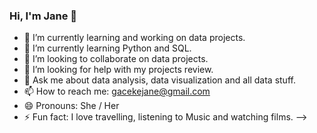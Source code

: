 ### Hi, I'm Jane 👋

- 🔭 I’m currently learning and working on data projects.
- 🌱 I’m currently learning Python and SQL.
- 👯 I’m looking to collaborate on data projects.
- 🤔 I’m looking for help with my projects review.
- 💬 Ask me about data analysis, data visualization and all data stuff.
- 📫 How to reach me: gacekejane@gmail.com
- 😄 Pronouns: She / Her
- ⚡ Fun fact: I love travelling, listening to Music and watching films.
-->
